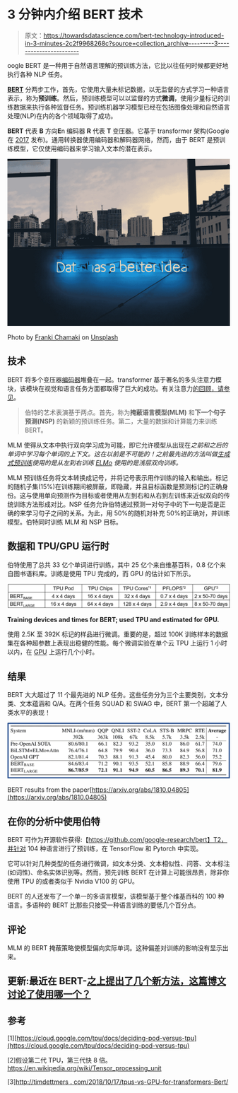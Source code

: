 # 3 分钟内介绍 BERT 技术

> 原文：<https://towardsdatascience.com/bert-technology-introduced-in-3-minutes-2c2f9968268c?source=collection_archive---------3----------------------->

oogle BERT 是一种用于自然语言理解的预训练方法，它比以往任何时候都更好地执行各种 NLP 任务。

[**BERT**](https://arxiv.org/abs/1810.04805) 分两步工作，首先，它使用大量未标记数据，以无监督的方式学习一种语言表示，称为**预训练**。然后，预训练模型可以以监督的方式**微调**，使用少量标记的训练数据来执行各种监督任务。预训练机器学习模型已经在包括图像处理和自然语言处理(NLP)在内的各个领域取得了成功。

**BERT** 代表 **B** 方向**E**n 编码器 **R** 代表 **T** 变压器。它基于 transformer 架构(Google 在 [2017](https://arxiv.org/pdf/1706.03762.pdf) 发布)。通用转换器使用编码器和解码器网络，然而，由于 BERT 是预训练模型，它仅使用编码器来学习输入文本的潜在表示。

![](img/472fe88ff2031c60e7ebd716d38ef8c9.png)

Photo by [Franki Chamaki](https://unsplash.com/@franki?utm_source=medium&utm_medium=referral) on [Unsplash](https://unsplash.com?utm_source=medium&utm_medium=referral)

## 技术

BERT 将多个变压器[编码器](https://arxiv.org/pdf/1706.03762.pdf)堆叠在一起。transformer 基于著名的多头注意力模块，该模块在视觉和语言任务方面都取得了巨大的成功。有关注意力[的回顾，请参见](http://mlexplained.com/2017/12/29/attention-is-all-you-need-explained/)。

> 伯特的艺术表演基于两点。首先，称为**掩蔽语言模型(MLM)** 和**下一个句子预测(NSP)** 的新颖的预训练任务。第二，大量的数据和计算能力来训练 BERT。

MLM 使得从文本中执行双向学习成为可能，即它允许模型从出现在*之前和之后的单词中学习每个单词的上下文。这在以前是不可能的！之前最先进的方法叫做[生成式预训练](https://s3-us-west-2.amazonaws.com/openai-assets/research-covers/language-unsupervised/language_understanding_paper.pdf)使用的是从左到右训练 [ELMo](https://arxiv.org/abs/1802.05365) 使用的是浅层双向训练。*

MLM 预训练任务将文本转换成记号，并将记号表示用作训练的输入和输出。标记的随机子集(15%)在训练期间被屏蔽，即隐藏，并且目标函数是预测标记的正确身份。这与使用单向预测作为目标或者使用从左到右和从右到左训练来近似双向的传统训练方法形成对比。NSP 任务允许伯特通过预测一对句子中的下一句是否是正确的来学习句子之间的关系。为此，用 50%的随机对补充 50%的正确对，并训练模型。伯特同时训练 MLM 和 NSP 目标。

## 数据和 TPU/GPU 运行时

伯特使用了总共 33 亿个单词进行训练，其中 25 亿个来自维基百科，0.8 亿个来自图书语料库。训练是使用 TPU 完成的，而 GPU 的估计如下所示。

![](img/4490602bd18952d9d81d2b6bdb84ae51.png)

**Training devices and times for BERT; used TPU and estimated for GPU.**

使用 2.5K 至 392K 标记的样品进行微调。重要的是，超过 100K 训练样本的数据集在各种超参数上表现出稳健的性能。每个微调实验在单个云 TPU 上运行 1 小时以内，在 [GPU](https://github.com/google-research/bert) 上运行几个小时。

## 结果

BERT 大大超过了 11 个最先进的 NLP 任务。这些任务分为三个主要类别，文本分类、文本蕴涵和 Q/A。在两个任务 SQUAD 和 SWAG 中，BERT 第一个超越了人类水平的表现！

![](img/be35db97271f9d54bb133881616d8b84.png)

BERT results from the paper[https://arxiv.org/abs/1810.04805](https://arxiv.org/abs/1810.04805)

## 在你的分析中使用伯特

BERT 可作为开源软件获得:【https://github.com/google-research/bert】T2，并针对 104 种语言进行了预训练，在 TensorFlow 和 Pytorch 中实现。

它可以针对几种类型的任务进行微调，如文本分类、文本相似性、问答、文本标注(如词性)、命名实体识别等。然而，预先训练 BERT 在计算上可能很昂贵，除非你使用 TPU 的或者类似于 Nvidia V100 的 GPU。

BERT 的人还发布了一个单一的多语言模型，该模型基于整个维基百科的 100 种语言。多语种的 BERT 比那些只接受一种语言训练的要低几个百分点。

## 评论

MLM 的 BERT 掩蔽策略使模型偏向实际单词。这种偏差对训练的影响没有显示出来。

## 更新:最近在 BERT-[之上提出了几个新方法，这篇博文讨论了使用哪一个？](https://medium.com/@suleiman.khan/bert-roberta-distilbert-xlnet-which-one-to-use-3d5ab82ba5f8#e18a-828e5fc317c7)

## 参考

[1][https://cloud.google.com/tpu/docs/deciding-pod-versus-tpu](https://cloud.google.com/tpu/docs/deciding-pod-versus-tpu)

[2]假设第二代 TPU，第三代快 8 倍。https://en.wikipedia.org/wiki/Tensor_processing_unit

[3][http://timdettmers . com/2018/10/17/tpus-vs-GPU-for-transformers-Bert/](http://timdettmers.com/2018/10/17/tpus-vs-gpus-for-transformers-bert/)